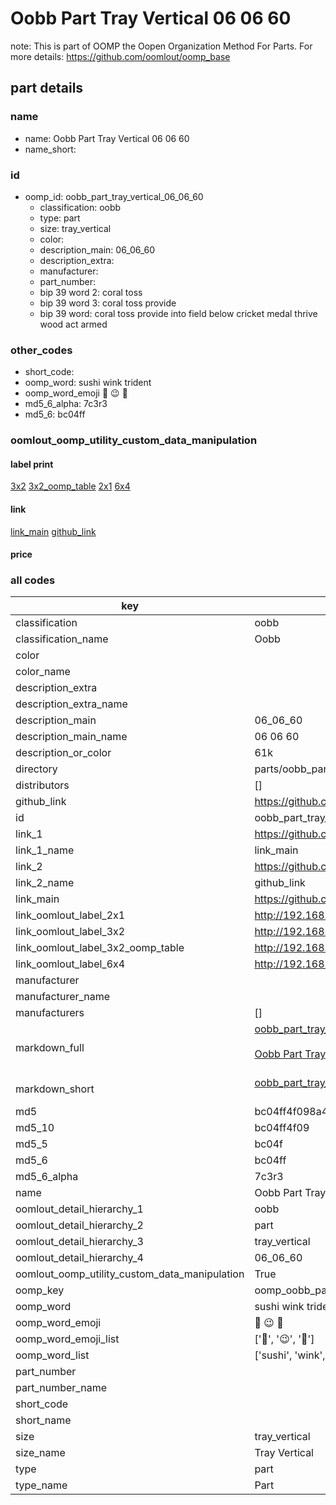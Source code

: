 # Oobb Part Tray Vertical 06 06 60  

note: This is part of OOMP the Oopen Organization Method For Parts. For more details: https://github.com/oomlout/oomp_base

##  part details





### name
* name: Oobb Part Tray Vertical 06 06 60
* name_short: 
### id
* oomp_id: oobb_part_tray_vertical_06_06_60
  * classification: oobb
  * type: part
  * size: tray_vertical
  * color: 
  * description_main: 06_06_60
  * description_extra: 
  * manufacturer: 
  * part_number: 
  * bip 39 word 2: coral toss
  * bip 39 word 3: coral toss provide
  * bip 39 word: coral toss provide into field below cricket medal thrive wood act armed

### other_codes
* short_code: 
* oomp_word: sushi wink trident
* oomp_word_emoji :sushi: :wink: :trident:
* md5_6_alpha: 7c3r3
* md5_6: bc04ff






### oomlout_oomp_utility_custom_data_manipulation
#### label print
[3x2](http://192.168.1.245:1112/?label=oomp%207c3r3)
[3x2_oomp_table](http://192.168.1.107:1112/?label=oomp%207c3r3)
[2x1](http://192.168.1.242:1112/?label=oomp%207c3r3)
[6x4](http://192.168.1.55:1112/?label=oomp%207c3r3)    

#### link

[link_main](https://github.com/oomlout/oomlout_oomp_current_version_messy/tree/main/parts/oobb_part_tray_vertical_06_06_60) [github_link](https://github.com/oomlout/oomlout_oomp_part_src/tree/main/parts/oobb_part_tray_vertical_06_06_60)                             

#### price







### all codes 
| key | value |  
| --- | --- |  
| classification | oobb |  
| classification_name | Oobb |  
| color |  |  
| color_name |  |  
| description_extra |  |  
| description_extra_name |  |  
| description_main | 06_06_60 |  
| description_main_name | 06 06 60 |  
| description_or_color | 61k |  
| directory | parts/oobb_part_tray_vertical_06_06_60 |  
| distributors | [] |  
| github_link | https://github.com/oomlout/oomlout_oomp_part_src/tree/main/parts/oobb_part_tray_vertical_06_06_60 |  
| id | oobb_part_tray_vertical_06_06_60 |  
| link_1 | https://github.com/oomlout/oomlout_oomp_current_version_messy/tree/main/parts/oobb_part_tray_vertical_06_06_60 |  
| link_1_name | link_main |  
| link_2 | https://github.com/oomlout/oomlout_oomp_part_src/tree/main/parts/oobb_part_tray_vertical_06_06_60 |  
| link_2_name | github_link |  
| link_main | https://github.com/oomlout/oomlout_oomp_current_version_messy/tree/main/parts/oobb_part_tray_vertical_06_06_60 |  
| link_oomlout_label_2x1 | http://192.168.1.242:1112/?label=oomp%207c3r3 |  
| link_oomlout_label_3x2 | http://192.168.1.245:1112/?label=oomp%207c3r3 |  
| link_oomlout_label_3x2_oomp_table | http://192.168.1.107:1112/?label=oomp%207c3r3 |  
| link_oomlout_label_6x4 | http://192.168.1.55:1112/?label=oomp%207c3r3 |  
| manufacturer |  |  
| manufacturer_name |  |  
| manufacturers | [] |  
| markdown_full | [oobb_part_tray_vertical_06_06_60](https://github.com/oomlout/oomlout_oomp_current_version_messy/tree/main/parts/oobb_part_tray_vertical_06_06_60)<br>[](https://github.com/oomlout/oomlout_oomp_current_version_messy/tree/main/parts/oobb_part_tray_vertical_06_06_60)<br>[Oobb Part Tray Vertical 06 06 60](https://github.com/oomlout/oomlout_oomp_current_version_messy/tree/main/parts/oobb_part_tray_vertical_06_06_60)<br><br> |  
| markdown_short | [oobb_part_tray_vertical_06_06_60](https://github.com/oomlout/oomlout_oomp_current_version_messy/tree/main/parts/oobb_part_tray_vertical_06_06_60)<br><br> |  
| md5 | bc04ff4f098a466c532af75d59f96981 |  
| md5_10 | bc04ff4f09 |  
| md5_5 | bc04f |  
| md5_6 | bc04ff |  
| md5_6_alpha | 7c3r3 |  
| name | Oobb Part Tray Vertical 06 06 60 |  
| oomlout_detail_hierarchy_1 | oobb |  
| oomlout_detail_hierarchy_2 | part |  
| oomlout_detail_hierarchy_3 | tray_vertical |  
| oomlout_detail_hierarchy_4 | 06_06_60 |  
| oomlout_oomp_utility_custom_data_manipulation | True |  
| oomp_key | oomp_oobb_part_tray_vertical_06_06_60 |  
| oomp_word | sushi wink trident |  
| oomp_word_emoji | :sushi: :wink: :trident: |  
| oomp_word_emoji_list | [':sushi:', ':wink:', ':trident:'] |  
| oomp_word_list | ['sushi', 'wink', 'trident'] |  
| part_number |  |  
| part_number_name |  |  
| short_code |  |  
| short_name |  |  
| size | tray_vertical |  
| size_name | Tray Vertical |  
| type | part |  
| type_name | Part |  
